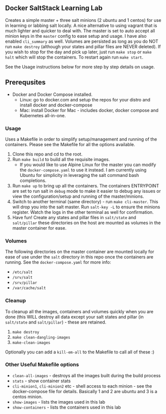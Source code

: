## Docker SaltStack Learning Lab
Creates a simple master + three salt minions (2 ubuntu and 1 centos) for use in learning or labbing salt locally.  A nice alternative to using vagrant that is much lighter and quicker to deal with.  The master is set to auto accept all minion keys in the `master` config to ease setup and usage.  I have also enabled `cli_summary` as well. Volumes are persisted as long as you do NOT run `make destroy` (although your states and pillar files are NEVER deleted).  If you wish to stop for the day and pick up later, just run `make stop` or `make halt` which will stop the containers.  To restart again run `make start`.

See the Usage instructions below for more step by step details on usage.

## Prerequsites
- Docker and Docker Compose installed.
  - Linux: go to docker.com and setup the repos for your distro and install docker and docker-compose
  - Mac: install Docker for Mac - includes docker, docker compose and Kubernetes all-in-one.

### Usage
Uses a Makefile in order to simplify setup/management and running of the containers.  Please see the Makefile for all the options available.

1. Clone this repo and cd to the root.
2. Run `make build` to build all the requisite images.
   - If you would like to use Alpine Linux for the master you can modify the `docker-compose.yaml` to use it instead.  I am currently using Ubuntu for simplicity in leveraging the salt command bash completions.
3. Run `make up` to bring up all the containers.  The containers ENTRYPOINT are set to run salt in `debug` mode to make it easier to debug any issues or view the configuration/setup and running of the master/minions.
4.  Switch to another terminal (same directory) - run `make cli-master`.  This will drop you into the salt master.  Run `salt-key -L` to ensure the minions register.  Watch the logs in the other terminal as well for confirmation.
5.  Have fun!  Create any states and pillar files in `salt/state` and `salt/pillar` these directories on the host are mounted as volumes in the master container for ease.


### Volumes
The following directories on the master container are mounted locally for ease of use under the `salt` directory in this repo once the containers are running. See the `docker-compose.yaml` for more info:
- `/etc/salt`
- `/srv/salt`
- `/srv/pillar`
- `/var/cache/salt`

### Cleanup
To cleanup all the images, containers and volumes quickly when you are done (this WILL destroy all data except your salt states and pillar (in `salt/state` and `salt/pillar`) - these are retained.
1. `make destroy`
2. `make clean-dangling-images`
3. `make-clean-images`

Optionally you can add a `kill-em-all` to the Makefile to call all of these :)

### Other Useful Makefile options
- `clean-all-images` - destroys all the images built during the build process
- `stats` - show container stats
- `cli-minion1`, `cli-minion2` etc - shell access to each minion - see the docker-compose file for details.  Basically 1 and 2 are ubuntu and 3 is a centos minion.
- `show-images` - lists the images used in this lab
- `show-containers` - lists the containers used in this lab